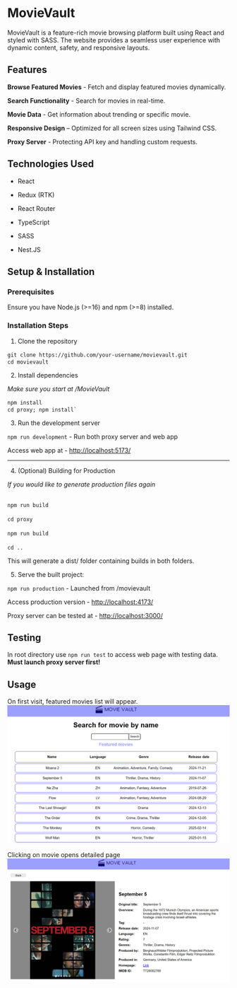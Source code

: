 # MovieVault

MovieVault is a feature-rich movie browsing platform built using React and styled with SASS. The website provides a seamless user experience with dynamic content, safety, and responsive layouts.

## Features

**Browse Featured Movies** - Fetch and display featured movies dynamically.

**Search Functionality** - Search for movies in real-time.

**Movie Data** - Get information about trending or specific movie.

**Responsive Design** – Optimized for all screen sizes using Tailwind CSS.

**Proxy Server** - Protecting API key and handling custom requests.


## Technologies Used

- React

- Redux (RTK)

- React Router

- TypeScript

- SASS

- Nest.JS

## Setup & Installation

### Prerequisites

Ensure you have Node.js (>=16) and npm (>=8) installed.

### Installation Steps

1. Clone the repository
  ```
  git clone https://github.com/your-username/movievault.git
  cd movievault
  ```

2. Install dependencies

*Make sure you start at /MovieVault*
```
npm install
cd proxy; npm install`
```

3. Run the development server

`npm run development` - Run both proxy server and web app

Access web app at - [http://localhost:5173/](http://localhost:5173/)

---

4. (Optional) Building for Production

*If you would like to generate production files again*

```

npm run build

cd proxy

npm run build

cd ..

```

This will generate a dist/ folder containing builds in both folders.

5. Serve the built project:

`npm run production` - Launched from /movievault

Access production version - [http://localhost:4173/](http://localhost:4173/)

Proxy server can be tested at - [http://localhost:3000/](http://localhost:3000/)

## Testing

In root directory use `npm run test` to access web page with testing data. **Must launch proxy server first!**

## Usage

On first visit, featured movies list will appear. 
![Featured movies](image.png)

Clicking on movie opens detailed page
![Detailed page](image-1.png)